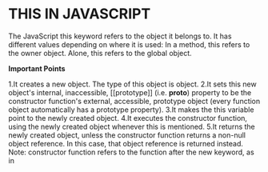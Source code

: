 # THIS IN JAVASCRIPT

The JavaScript this keyword refers to the object it belongs to.
It has different values depending on where it is used: In a method,
this refers to the owner object. Alone, this refers to the global
object.

**Important Points**

1.It creates a new object. The type of this object is object.
2.It sets this new object's internal, inaccessible, [[prototype]] (i.e. **proto**) property to be the constructor function's external, accessible, prototype object (every function object automatically has a prototype property).
3.It makes the this variable point to the newly created object.
4.It executes the constructor function, using the newly created object whenever this is mentioned.
5.It returns the newly created object, unless the constructor function returns a non-null object reference. In this case, that object reference is returned instead.
Note: constructor function refers to the function after the new keyword, as in
